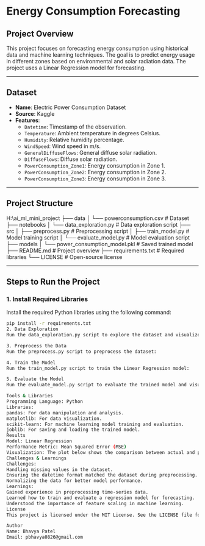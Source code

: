 # Energy Consumption Forecasting

## Project Overview
This project focuses on forecasting energy consumption using historical data and machine learning techniques. The goal is to predict energy usage in different zones based on environmental and solar radiation data. The project uses a Linear Regression model for forecasting.

---

## Dataset
- **Name**: Electric Power Consumption Dataset
- **Source**: Kaggle
- **Features**:
  - `Datetime`: Timestamp of the observation.
  - `Temperature`: Ambient temperature in degrees Celsius.
  - `Humidity`: Relative humidity percentage.
  - `WindSpeed`: Wind speed in m/s.
  - `GeneralDiffuseFlows`: General diffuse solar radiation.
  - `DiffuseFlows`: Diffuse solar radiation.
  - `PowerConsumption_Zone1`: Energy consumption in Zone 1.
  - `PowerConsumption_Zone2`: Energy consumption in Zone 2.
  - `PowerConsumption_Zone3`: Energy consumption in Zone 3.

---

## Project Structure
H:\ai_ml_mini_project ├── data │ └── powerconsumption.csv # Dataset ├── notebooks │ └── data_exploration.py # Data exploration script ├── src │ ├── preprocess.py # Preprocessing script │ ├── train_model.py # Model training script │ └── evaluate_model.py # Model evaluation script ├── models │ └── power_consumption_model.pkl # Saved trained model ├── README.md # Project overview ├── requirements.txt # Required libraries └── LICENSE # Open-source license

---

## Steps to Run the Project

### 1. Install Required Libraries
Install the required Python libraries using the following command:
```bash
pip install -r requirements.txt
2. Data Exploration
Run the data_exploration.py script to explore the dataset and visualize the data:

3. Preprocess the Data
Run the preprocess.py script to preprocess the dataset:

4. Train the Model
Run the train_model.py script to train the Linear Regression model:

5. Evaluate the Model
Run the evaluate_model.py script to evaluate the trained model and visualize the predictions:

Tools & Libraries
Programming Language: Python
Libraries:
pandas: For data manipulation and analysis.
matplotlib: For data visualization.
scikit-learn: For machine learning model training and evaluation.
joblib: For saving and loading the trained model.
Results
Model: Linear Regression
Performance Metric: Mean Squared Error (MSE)
Visualization: The plot below shows the comparison between actual and predicted power consumption for Zone 1.
Challenges & Learnings
Challenges:
Handling missing values in the dataset.
Ensuring the datetime format matched the dataset during preprocessing.
Normalizing the data for better model performance.
Learnings:
Gained experience in preprocessing time-series data.
Learned how to train and evaluate a regression model for forecasting.
Understood the importance of feature scaling in machine learning.
License
This project is licensed under the MIT License. See the LICENSE file for details.

Author
Name: Bhavya Patel
Email: pbhavya0826@gmail.com

